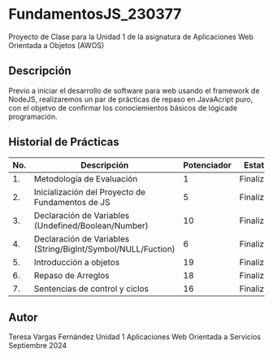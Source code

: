# FundamentosJS_230377
Proyecto de Clase para la Unidad 1 de la asignatura de Aplicaciones Web Orientada a Objetos (AWOS)


## Descripción 

Previo a iniciar el desarrollo de software para web usando el framework de NodeJS, realizaremos un par de prácticas de repaso en JavaAcript puro, con el objetvo de confirmar los conociemientos básicos de lógicade programación.


## Historial de Prácticas 

|No.|Descripción|Potenciador|Estatus|
|--|--|--|--|
|1.|Metodología de Evaluación|1|Finalizada |
|2.|Inicialización del Proyecto de Fundamentos de JS|5| Finalizada|
|3.|Declaración de Variables (Undefined/Boolean/Number)|10|Finalizada|
|4.|Declaración de Variables (String/BigInt/Symbol/NULL/Fuction)|6|Finalizada|
|5.|Introducción a objetos| 19| Finalizada|
|6.|Repaso de Arreglos| 18| Finalizada|
|7.|Sentencias de control y ciclos| 16| Finalizada|


## Autor
Teresa Vargas Fernández 
Unidad 1
Aplicaciones Web Orientada a Servicios
Septiembre 2024

